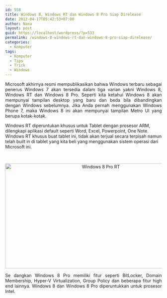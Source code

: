 ```yaml
---
id: 558
title: Windows 8, Windows RT dan Windows 8 Pro Siap Direlease
date: 2012-04-17T05:42:53+07:00
author: Nana
layout: post
guid: https://localhost/wordpress/?p=533
permalink: /windows-8-windows-rt-dan-windows-8-pro-siap-direlease/
categories:
  - Komputer
tags:
  - Komputer
  - Tips
  - Trick
  - Windows
---
```

<p style="text-align: justify;">
  Microsoft akhirnya resmi mempublikasikan bahwa Windows terbaru sebagai penerus Windows 7 akan tersedia dalam tiga varian yakni Windows 8, Windows RT dan Windows 8 Pro. Seperti kita ketahui Windows 8 akan mempunyai tampilan desktop yang baru dan beda bila dibandingkan dengan Windows sebelumnya. Jika Anda pernah menggunakan Windows Phone 7, maka Windows 8 ini akan mempunyai tampilan Metro UI yang berupa kotak-kotak.
</p>

Windows RT diperuntukan khusus untuk Tablet dengan prosesor ARM, dilengkapi aplikasi default seperti Word, Excel, Powerpoint, One Note. Windows RT khusus buat tablet ini, tidak akan terjual secara terpisah namun telah built in di tablet yang kita beli yang menggunakan sistem operasi dari Microsoft ini.

 

<p style="text-align: center;">
  <img loading="lazy" src="https://4.bp.blogspot.com/-WZM93JfHEkU/T40CA6RNzaI/AAAAAAAAACk/Upp2O7V6u6s/s1600/windows_8_pro.png" border="0" alt="Windows 8 Pro RT" width="600" height="337" />
</p>

<p style="text-align: justify;">
  Se dangkan Windows 8 Pro memiliki fitur seperti BitLocker, Domain Membership, Hyper-V Virtualization, Group Policy dan beberapa fitur high end lainnya. Windows 8 dan Windows 8 Pro diperuntukkan untuk prosesor Intel.
</p>